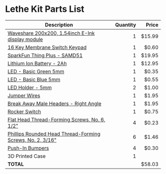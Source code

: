 Lethe Kit Parts List
================================================================

| Description | Quantity | Price |
|-------------|---------:|------:|
| [Waveshare 200x200, 1.54inch E-Ink display module](https://www.waveshare.com/1.54inch-e-paper-module.htm) | 1 | $15.99 |
| [16 Key Membrane Switch Keypad](https://www.aliexpress.com/item/32874565775.html)                         | 1 |  $0.60 |
| [SparkFun Thing Plus - SAMD51](https://www.sparkfun.com/products/14713)                                   | 1 | $19.95 |
| [Lithium Ion Battery - 2Ah](https://www.sparkfun.com/products/13855)                                      | 1 | $12.95 |
| [LED - Basic Green 5mm](https://www.sparkfun.com/products/9592)                                           | 1 |  $0.35 |
| [LED - Basic Blue 5mm](https://www.sparkfun.com/products/11372)                                           | 1 |  $0.55 |
| [LED Holder - 5mm](https://www.sparkfun.com/products/11840)                                               | 2 |  $1.00 |
| [Jumper Wires](https://www.sparkfun.com/products/12796)                                                   | 1 |  $1.95 |
| [Break Away Male Headers - Right Angle](https://www.sparkfun.com/products/553)                            | 1 |  $1.95 |
| [Rocker Switch](https://www.pololu.com/product/1406)                                                      | 1 |  $0.75 |
| [Flat Head Thread-Forming Screws, No. 6, 1/2"](https://www.mcmaster.com/96068a153)                        | 4 |  $0.23 |
| [Phillips Rounded Head Thread-Forming Screws, No. 2, 3/16"](https://www.mcmaster.com/99461A710)           | 6 |  $1.46 |
| [Push-In Bumpers](https://www.mcmaster.com/9544k12)                                                       | 4 |  $0.30 |
| 3D Printed Case                                                                                           | 1 |        |
| **TOTAL**                                                                                                 |   | $58.03 |
